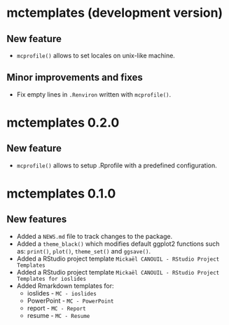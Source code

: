 # mctemplates (development version)

## New feature

* `mcprofile()` allows to set locales on unix-like machine.

## Minor improvements and fixes

* Fix empty lines in `.Renviron` written with `mcprofile()`.

# mctemplates 0.2.0

## New feature

* `mcprofile()` allows to setup .Rprofile with a predefined configuration.

# mctemplates 0.1.0

## New features

* Added a `NEWS.md` file to track changes to the package.
* Added a `theme_black()` which modifies default ggplot2 functions 
    such as: `print()`, `plot()`, `theme_set()` and `ggsave()`.
* Added a RStudio project template `Mickaël CANOUIL - RStudio Project Templates`
* Added a RStudio project template `Mickaël CANOUIL - RStudio Project Templates for ioslides`
* Added Rmarkdown templates for:
    - ioslides - `MC - ioslides`
    - PowerPoint - `MC - PowerPoint`
    - report - `MC - Report`
    - resume - `MC - Resume`
